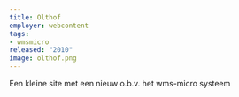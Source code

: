 ```yaml
---
title: Olthof
employer: webcontent
tags:
- wmsmicro
released: "2010"
image: olthof.png
---
```


Een kleine site met een nieuw o.b.v. het wms-micro systeem
